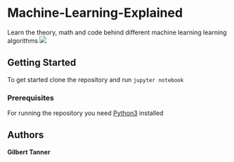 # Machine-Learning-Explained

Learn the theory, math and code behind different machine learning learning algorithms
![](https://camo.githubusercontent.com/d6715d5dad6cd8019bd73bd4be459eea0dd31041/68747470733a2f2f75706c6f61642e77696b696d656469612e6f72672f77696b6970656469612f636f6d6d6f6e732f7468756d622f332f33612f4c696e6561725f72656772657373696f6e2e7376672f3132303070782d4c696e6561725f72656772657373696f6e2e7376672e706e67)

## Getting Started

To get started clone the repository and run `jupyter notebook`

### Prerequisites

For running the repository you need [Python3](https://www.python.org/) installed

## Authors

 **Gilbert Tanner**
